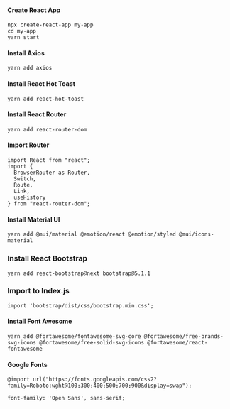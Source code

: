 #### Create React App

```
npx create-react-app my-app
cd my-app
yarn start
```

#### Install Axios

```
yarn add axios
```

#### Install React Hot Toast

```
yarn add react-hot-toast
```

#### Install React Router

```
yarn add react-router-dom
```

#### Import Router

```
import React from "react";
import {
  BrowserRouter as Router,
  Switch,
  Route,
  Link,
  useHistory
} from "react-router-dom";

```

#### Install Material UI

```
yarn add @mui/material @emotion/react @emotion/styled @mui/icons-material
```

### Install React Bootstrap

```
yarn add react-bootstrap@next bootstrap@5.1.1
```

### Import to Index.js

```
import 'bootstrap/dist/css/bootstrap.min.css';
```

#### Install Font Awesome

```
yarn add @fortawesome/fontawesome-svg-core @fortawesome/free-brands-svg-icons @fortawesome/free-solid-svg-icons @fortawesome/react-fontawesome
```

#### Google Fonts

```
@import url("https://fonts.googleapis.com/css2?family=Roboto:wght@100;300;400;500;700;900&display=swap");

font-family: 'Open Sans', sans-serif;
```
